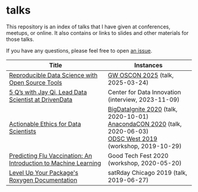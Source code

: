 # talks

This repository is an index of talks that I have given at conferences, meetups, or online. It also contains or links to slides and other materials for those talks.

If you have any questions, please feel free to open [an issue](https://github.com/jayqi/talks/issues).

|                                                                     Title                                                                    |                                                                                                                                                                                  Instances                                                                                                                                                                                 |
|----------------------------------------------------------------------------------------------------------------------------------------------|----------------------------------------------------------------------------------------------------------------------------------------------------------------------------------------------------------------------------------------------------------------------------------------------------------------------------------------------------------------------------|
|                                [Reproducible Data Science with Open Source Tools](./reproducible-data-science)                               |                                                                                                                             [GW OSCON 2025](./reproducible-data-science/gw_oscon_2025-reproducible_data_science-slides.pdf) (talk, 2025-03-24)                                                                                                                             |
|[5 Q’s with Jay Qi, Lead Data Scientist at DrivenData](https://datainnovation.org/2023/11/5-qs-with-jay-qi-lead-data-scientist-at-drivendata/)|                                                                                                                                                             Center for Data Innovation (interview, 2023-11-09)                                                                                                                                                             |
|                               [Actionable Ethics for Data Scientists](./actionable-ethics-for-data-scientists)                               |[BigDataIgnite 2020](./actionable-ethics-for-data-scientists/bigdataignite_2020-actionable_ethics-slides.pdf) (talk, 2020-10-01)<br>[AnacondaCON 2020](./actionable-ethics-for-data-scientists/anacondacon_2020-actionable_ethics-slides.pdf) (talk, 2020-06-03)<br>[ODSC West 2019](./actionable-ethics-for-data-scientists/odsc-west-2019-workshop) (workshop, 2019-10-29)|
|                   [Predicting Flu Vaccination: An Introduction to Machine Learning](./predicting-flu-vaccination-tutorial)                   |                                                                                                                                                                 Good Tech Fest 2020 (workshop, 2020-05-20)                                                                                                                                                                 |
|                        [Level Up Your Package's Roxygen Documentation](./level-up-your-packages-roxygen-documentation)                       |                                                                                                                                                                   satRday Chicago 2019 (talk, 2019-06-27)                                                                                                                                                                  |